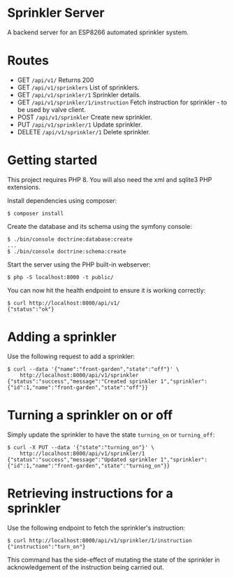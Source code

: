 # Sprinkler Server

A backend server for an ESP8266 automated sprinkler system.

# Routes

- GET `/api/v1/` Returns 200
- GET `/api/v1/sprinklers` List of sprinklers.
- GET `/api/v1/sprinkler/1` Sprinkler details.
- GET `/api/v1/sprinkler/1/instruction` Fetch instruction for sprinkler - to be
  used by valve client.
- POST `/api/v1/sprinkler` Create new sprinkler.
- PUT `/api/v1/sprinkler/1` Update sprinkler.
- DELETE `/api/v1/sprinkler/1` Delete sprinkler.

# Getting started

This project requires PHP 8. You will also need the xml and sqlite3 PHP
extensions.

Install dependencies using composer:

```
$ composer install
```

Create the database and its schema using the symfony console:

```
$ ./bin/console doctrine:database:create
...
$ ./bin/console doctrine:schema:create
```

Start the server using the PHP built-in webserver:

```
$ php -S localhost:8000 -t public/
```

You can now hit the health endpoint to ensure it is working correctly:

```
$ curl http://localhost:8000/api/v1/
{"status":"ok"}
```

# Adding a sprinkler

Use the following request to add a sprinkler:

```
$ curl --data '{"name":"front-garden","state":"off"}' \
    http://localhost:8000/api/v1/sprinkler
{"status":"success","message":"Created sprinkler 1","sprinkler":{"id":1,"name":"front-garden","state":"off"}}
```

# Turning a sprinkler on or off

Simply update the sprinkler to have the state `turning_on` or `turning_off`:

```
$ curl -X PUT --data '{"state":"turning_on"}' \
    http://localhost:8000/api/v1/sprinkler/1
{"status":"success","message":"Updated sprinkler 1","sprinkler":{"id":1,"name":"front-garden","state":"turning_on"}}
```

# Retrieving instructions for a sprinkler

Use the following endpoint to fetch the sprinkler's instruction:

```
$ curl http://localhost:8000/api/v1/sprinkler/1/instruction
{"instruction":"turn_on"}
```

This command has the side-effect of mutating the state of the sprinkler in
acknowledgement of the instruction being carried out.
